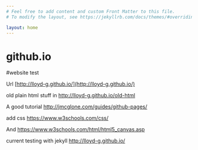 ```yaml
---
# Feel free to add content and custom Front Matter to this file.
# To modify the layout, see https://jekyllrb.com/docs/themes/#overriding-theme-defaults

layout: home
---
```

github.io
=========

#website test


Url [http://lloyd-g.github.io/](http://lloyd-g.github.io/)

old plain html stuff in http://lloyd-g.github.io/old-html

A good tutorial http://jmcglone.com/guides/github-pages/

add css https://www.w3schools.com/css/

And https://www.w3schools.com/html/html5_canvas.asp

current testing with jekyll http://lloyd-g.github.io/
